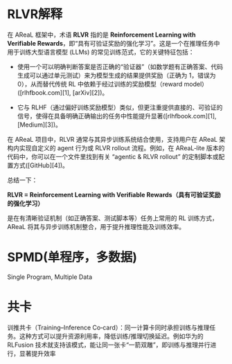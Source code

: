 # RLVR解释
在 AReaL 框架中，术语 **RLVR** 指的是 **Reinforcement Learning with Verifiable Rewards**，即“具有可验证奖励的强化学习”。这是一个在推理任务中用于训练大型语言模型 (LLMs) 的常见训练范式，它的关键特征包括：

* 使用一个可以明确判断答案是否正确的“验证器”（如数学题有正确答案、代码生成可以通过单元测试）来为模型生成的结果提供奖励（正确为 1，错误为 0），从而替代传统 RL 中依赖于经过训练的奖励模型（reward model）([rlhfbook.com][1], [arXiv][2])。

* 它与 RLHF（通过偏好训练奖励模型）类似，但更注重提供直接的、可验证的信号，使得在具备明确正确输出的任务中性能提升显著([rlhfbook.com][1], [Medium][3])。

在 AReaL 项目中，RLVR 通常与其异步训练系统结合使用，支持用户在 AReaL 架构内实现自定义的 agent 行为或 RLVR rollout 流程。例如，在 AReaL‑lite 版本的代码中，你可以在一个文件里找到有关 “agentic & RLVR rollout” 的定制脚本或配置方式([GitHub][4])。

总结一下：

**RLVR = Reinforcement Learning with Verifiable Rewards（具有可验证奖励的强化学习）**

是在有清晰验证机制（如正确答案、测试脚本等）任务上常用的 RL 训练方式，AReaL 将其与异步训练机制整合，用于提升推理性能及训练效率。


# SPMD(单程序，多数据)
Single Program, Multiple Data

# 共卡
训推共卡（Training–Inference Co‑card）：同一计算卡同时承担训练与推理任务。这种方式可以提升资源利用率，降低训练/推理切换延迟。例如华为的 RLFusion 技术就支持该模式，能让同一张卡“一箭双雕”，即训练与推理并行进行，显著提升效率
